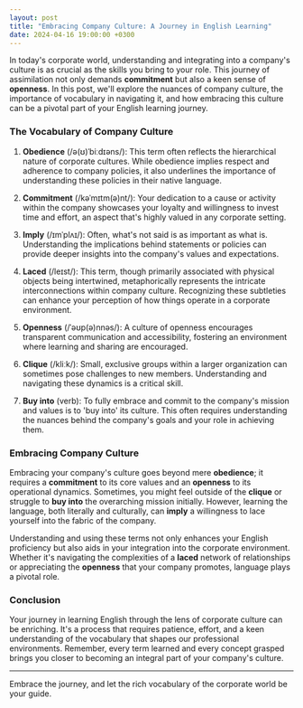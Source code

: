 ```yaml
---
layout: post
title: "Embracing Company Culture: A Journey in English Learning"
date: 2024-04-16 19:00:00 +0300
---
```


In today's corporate world, understanding and integrating into a company's culture is as crucial as the skills you bring to your role. This journey of assimilation not only demands **commitment** but also a keen sense of **openness**. In this post, we'll explore the nuances of company culture, the importance of vocabulary in navigating it, and how embracing this culture can be a pivotal part of your English learning journey.

### The Vocabulary of Company Culture

1. **Obedience** (/ə(ʊ)ˈbiːdɪəns/): This term often reflects the hierarchical nature of corporate cultures. While obedience implies respect and adherence to company policies, it also underlines the importance of understanding these policies in their native language.

2. **Commitment** (/kəˈmɪtm(ə)nt/): Your dedication to a cause or activity within the company showcases your loyalty and willingness to invest time and effort, an aspect that's highly valued in any corporate setting.

3. **Imply** (/ɪmˈplʌɪ/): Often, what's not said is as important as what is. Understanding the implications behind statements or policies can provide deeper insights into the company's values and expectations.

4. **Laced** (/leɪst/): This term, though primarily associated with physical objects being intertwined, metaphorically represents the intricate interconnections within company culture. Recognizing these subtleties can enhance your perception of how things operate in a corporate environment.

5. **Openness** (/ˈəʊp(ə)nnəs/): A culture of openness encourages transparent communication and accessibility, fostering an environment where learning and sharing are encouraged.

6. **Clique** (/kliːk/): Small, exclusive groups within a larger organization can sometimes pose challenges to new members. Understanding and navigating these dynamics is a critical skill.

7. **Buy into** (verb): To fully embrace and commit to the company's mission and values is to 'buy into' its culture. This often requires understanding the nuances behind the company's goals and your role in achieving them.

### Embracing Company Culture

Embracing your company's culture goes beyond mere **obedience**; it requires a **commitment** to its core values and an **openness** to its operational dynamics. Sometimes, you might feel outside of the **clique** or struggle to **buy into** the overarching mission initially. However, learning the language, both literally and culturally, can **imply** a willingness to lace yourself into the fabric of the company.

Understanding and using these terms not only enhances your English proficiency but also aids in your integration into the corporate environment. Whether it's navigating the complexities of a **laced** network of relationships or appreciating the **openness** that your company promotes, language plays a pivotal role.

### Conclusion

Your journey in learning English through the lens of corporate culture can be enriching. It's a process that requires patience, effort, and a keen understanding of the vocabulary that shapes our professional environments. Remember, every term learned and every concept grasped brings you closer to becoming an integral part of your company's culture.

---

Embrace the journey, and let the rich vocabulary of the corporate world be your guide.